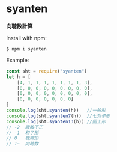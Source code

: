 # syanten

**向聴数計算**

Install with npm:
```
$ npm i syanten
```

Example:
```js
const sht = require("syanten")
let h = [
    [4, 1, 1, 1, 1, 1, 1, 1, 3],
    [0, 0, 0, 0, 0, 0, 0, 0, 0],
    [0, 0, 0, 0, 0, 0, 0, 0, 0],
    [0, 0, 0, 0, 0, 0, 0]
]
console.log(sht.syanten(h))   //一般形
console.log(sht.syanten7(h))  //七対子形
console.log(sht.syanten13(h)) //国士形
// -2  牌数不正
// -1  和了形
// 0   聴牌形
// 1~  向聴数
```
